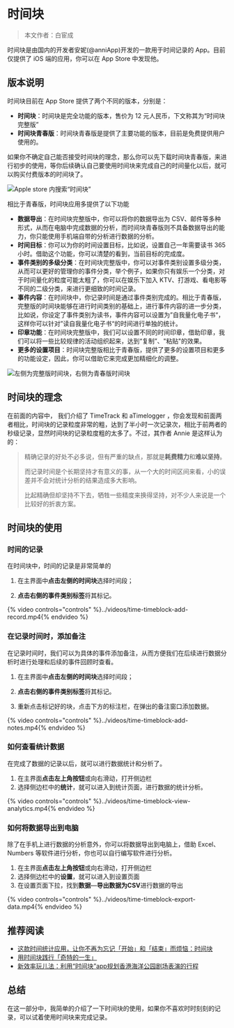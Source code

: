 # 时间块

> 本文作者：白宦成

时间块是由国内的开发者安妮(@anniApp)开发的一款用于时间记录的 App。目前仅提供了 iOS 端的应用，你可以在 App Store 中发现他。

## 版本说明

时间块目前在 App Store 提供了两个不同的版本，分别是：

- **时间块**：时间块是完全功能的版本，售价为 12 元人民币，下文称其为“时间块完整版”
- **时间块青春版**：时间块青春版是提供了主要功能的版本，目前是免费提供用户使用的。

如果你不确定自己能否接受时间块的理念，那么你可以先下载时间块青春版，来进行初步的使用，等你后续确认自己要使用时间块来完成自己的时间量化以后，就可以购买付费版本的时间块了。

![Apple store 内搜索“时间块”](../images/time-timeblock-appstore.png)

相比于青春版，时间块应用多提供了以下功能


- **数据导出**：在时间块完整版中，你可以将你的数据导出为 CSV、邮件等多种形式，从而在电脑中完成数据的分析，而时间块青春版则不具备数据导出的能力，你只能使用手机端自带的分析进行数据的分析。
- **时间目标**：你可以为你的时间设置目标，比如说，设置自己一年需要读书 365 小时。借助这个功能，你可以清楚的看到，当前目标的完成度。
- **事件类别的多级分类**：在时间块完整版中，你可以对事件类别设置多级分类，从而可以更好的管理你的事件分类，举个例子，如果你只有娱乐一个分类，对于时间量化的粒度可能太粗了，你可以在娱乐下加入 KTV、打游戏、看电影等不同的二级分类，来进行更细致的时间记录。
- **事件内容**：在时间块中，你记录时间是通过事件类别完成的。相比于青春版，完整版的时间块能够在进行时间类别的基础上，进行事件内容的进一步分类，比如说，你设定了事件类别为读书，事件内容可以设置为”自我量化电子书“，这样你可以针对”读自我量化电子书“的时间进行单独的统计。
- **印章功能**：在时间块完整版中，我们可以设置不同的时间印章，借助印章，我们可以将一些比较规律的活动组织起来，达到“复制”、"粘贴"的效果。
- **更多的设置项目**：时间块完整版相比于青春版，提供了更多的设置项目和更多的功能设定，因此，你可以借助它来完成更加精细化的调整。

![左侧为完整版时间块，右侧为青春版时间块](../images/time-timeblock-compare.jpeg)
## 时间块的理念

在前面的内容中， 我们介绍了 TimeTrack 和 aTimelogger ，你会发现和前面两者相比，时间块的记录粒度非常的粗，达到了半小时一次记录次，相比于前两者的秒级记录，显然时间块的记录粒度粗的太多了。不过，其作者 Annie 是这样认为的：

> 精确记录的好处不必多说，但有严重的缺点，那就是**耗费精力**和**难以坚持**。
>
> 而记录时间是个长期坚持才有意义的事，从一个大的时间区间来看，小的误差并不会对统计分析的结果造成多大影响。
>
> 比起精确但却坚持不下去，牺牲一些精度来换得坚持，对不少人来说是一个比较好的折衷方案。

## 时间块的使用

### 时间的记录

在时间块中，时间的记录是非常简单的

1. 在主界面中**点击左侧的时间块**选择时间段；

2. **点击右侧的事件类别标签**将其标记。

{% video  controls="controls" %}../videos/time-timeblock-add-record.mp4{% endvideo %}

### 在记录时间时，添加备注

在记录时间时，我们可以为具体的事件添加备注，从而方便我们在后续进行数据分析时进行处理和后续的事件回顾时查看。

1. 在主界面中**点击左侧的时间块**选择时间段；

2. **点击右侧的事件类别标签**将其标记。

3. 重新点击标记好的块，点击下方的标注栏，在弹出的备注窗口添加数据。

{% video  controls="controls" %}../videos/time-timeblock-add-notes.mp4{% endvideo %}

### 如何查看统计数据

在完成了数据的记录以后，就可以进行数据统计和分析了。

1. 在主界面**点击左上角按钮**或向右滑动，打开侧边栏
2. 选择侧边栏中的**统计**，就可以进入到统计页面，进行数据的统计分析。

{% video  controls="controls" %}../videos/time-timeblock-view-analytics.mp4{% endvideo %}

### 如何将数据导出到电脑

除了在手机上进行数据的分析意外，你可以将数据导出到电脑上，借助 Excel、Numbers 等软件进行分析，你也可以自行编写软件进行分析。

1. 在主界面**点击左上角按钮**或向右滑动，打开侧边栏
2. 选择侧边栏中的**设置**，就可以进入到设置页面
3. 在设置页面下拉，找到**数据**—**导出数据为CSV**进行数据的导出

{% video  controls="controls" %}../videos/time-timeblock-export-data.mp4{% endvideo %}

## 推荐阅读

- [这款时间统计应用，让你不再为忘记「开始」和「结束」而烦恼：时间块](https://sspai.com/post/35226)
- [用时间块践行「奇特的一生」](https://sspai.com/post/45687)
- [新效率玩儿法：利用“时间块”app规划香港海洋公园剧场表演的行程](https://sspai.com/post/42545)



## 总结

在这一部分中，我简单的介绍了一下时间块的使用，如果你不喜欢时时刻刻的记录，可以试着使用时间块来完成记录。